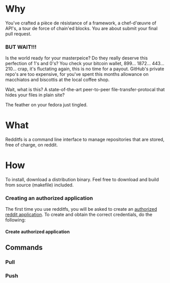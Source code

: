 # Why
You've crafted a pièce de résistance of a framework, a chef-d'œuvre of API's, a tour de force of chain'ed blocks. 
You are about submit your final pull request. 

### BUT WAIT!!!

Is the world ready for your masterpeice? 
Do they really deserve this perfection of 1's and 0's? You check your bitcoin wallet, 899... 1872... 443... 210...
crap, it's fluctating again, this is no time for a payout. GitHub's private repo's are too expensive, for you've spent this months
allowance on macchiatos and biscottis at the local coffee shop. 

Wait, what is this? A state-of-the-art peer-to-peer file-transfer-protocal that hides your files in plain site? 

The feather on your fedora just tingled.

# What
Redditfs is a command line interface to manage repositories that are stored, free of charge, on reddit.


# How
To install, download a distribution binary. Feel free to download and build from source (makefile) included.

### Creating an authorized application
The first time you use redditfs, you will be asked to create an [authorized reddit application](https://www.reddit.com/prefs/apps/). 
To create and obtain the correct credentials, do the following:

#### Create authorized application

## Commands
### Pull



### Push
